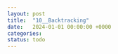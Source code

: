 ```yaml
---
layout: post
title:  "10__Backtracking"
date:   2024-01-01 00:00:00 +0000
categories: 
status: todo
---
```




